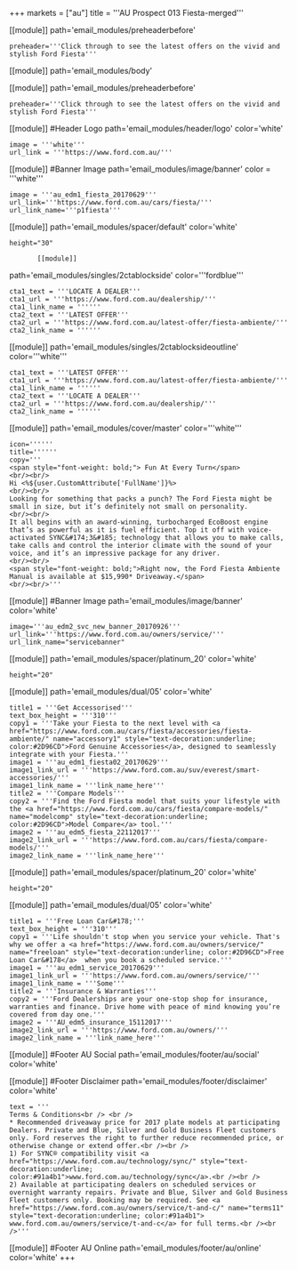 +++
markets = ["au"]
title = '''AU Prospect 013 Fiesta-merged'''


[[module]]
path='email_modules/preheaderbefore'

	preheader='''Click through to see the latest offers on the vivid and stylish Ford Fiesta'''

[[module]]
path='email_modules/body'

[[module]]
path='email_modules/preheaderbefore'

	preheader='''Click through to see the latest offers on the vivid and stylish Ford Fiesta'''


[[module]] #Header Logo
path='email_modules/header/logo'
color='white'

	image = '''white'''
	url_link = '''https://www.ford.com.au/'''
	

[[module]] #Banner Image
path='email_modules/image/banner'
color = '''white'''

	image = '''au_edm1_fiesta_20170629'''
    url_link='''https://www.ford.com.au/cars/fiesta/'''
	url_link_name='''p1fiesta'''
   
   [[module]]
path='email_modules/spacer/default'
color='white'

	height="30"
    
           [[module]]
path='email_modules/singles/2ctablockside'
color='''fordblue'''

	cta1_text = '''LOCATE A DEALER'''
	cta1_url = '''https://www.ford.com.au/dealership/'''
	cta1_link_name = ''''''
	cta2_text = '''LATEST OFFER'''
	cta2_url = '''https://www.ford.com.au/latest-offer/fiesta-ambiente/'''
	cta2_link_name = ''''''

    
[[module]]
path='email_modules/singles/2ctablocksideoutline'
color='''white'''

	cta1_text = '''LATEST OFFER'''
	cta1_url = '''https://www.ford.com.au/latest-offer/fiesta-ambiente/'''
	cta1_link_name = ''''''
	cta2_text = '''LOCATE A DEALER'''
	cta2_url = '''https://www.ford.com.au/dealership/'''
	cta2_link_name = ''''''

[[module]]
path='email_modules/cover/master'
color='''white'''

	icon=''''''
	title=''''''
	copy='''
    <span style="font-weight: bold;"> Fun At Every Turn</span>
    <br/><br/>
    Hi <%${user.CustomAttribute['FullName']}%>
    <br/><br/>
    Looking for something that packs a punch? The Ford Fiesta might be small in size, but it’s definitely not small on personality. 
    <br/><br/>
    It all begins with an award-winning, turbocharged EcoBoost engine that’s as powerful as it is fuel efficient. Top it off with voice-activated SYNC&#174;3&#185; technology that allows you to make calls, take calls and control the interior climate with the sound of your voice, and it’s an impressive package for any driver.
    <br/><br/> 
    <span style="font-weight: bold;">Right now, the Ford Fiesta Ambiente Manual is available at $15,990* Driveaway.</span> 
    <br/><br/>'''


[[module]] #Banner Image
path='email_modules/image/banner'
color='white'

	image='''au_edm2_svc_new_banner_20170926'''
	url_link='''https://www.ford.com.au/owners/service/'''
	url_link_name="servicebanner"

[[module]]
path='email_modules/spacer/platinum_20'
color='white'

	height="20"
    
[[module]]
path='email_modules/dual/05'
color='white'

    title1 = '''Get Accessorised'''
    text_box_height = '''310'''
	copy1 = '''Take your Fiesta to the next level with <a href="https://www.ford.com.au/cars/fiesta/accessories/fiesta-ambiente/" name="accessory1" style="text-decoration:underline; color:#2D96CD">Ford Genuine Accessories</a>, designed to seamlessly integrate with your Fiesta.'''
	image1 = '''au_edm1_fiesta02_20170629'''
	image1_link_url = '''https://www.ford.com.au/suv/everest/smart-accessories/'''
	image1_link_name = '''link_name_here'''
	title2 = '''Compare Models'''
	copy2 = '''Find the Ford Fiesta model that suits your lifestyle with the <a href="https://www.ford.com.au/cars/fiesta/compare-models/" name="modelcomp" style="text-decoration:underline; color:#2D96CD">Model Compare</a> tool.'''
	image2 = '''au_edm5_fiesta_22112017'''
	image2_link_url = '''https://www.ford.com.au/cars/fiesta/compare-models/'''
	image2_link_name = '''link_name_here'''

[[module]]
path='email_modules/spacer/platinum_20'
color='white'

	height="20"

[[module]]
path='email_modules/dual/05'
color='white'

	title1 = '''Free Loan Car&#178;'''
    text_box_height = '''310'''
	copy1 = '''Life shouldn't stop when you service your vehicle. That's why we offer a <a href="https://www.ford.com.au/owners/service/" name="freeloan" style="text-decoration:underline; color:#2D96CD">Free Loan Car&#178</a>  when you book a scheduled service.'''
	image1 = '''au_edm1_service_20170629'''
	image1_link_url = '''https://www.ford.com.au/owners/service/'''
	image1_link_name = '''Some'''
	title2 = '''Insurance & Warranties'''
	copy2 = '''Ford Dealerships are your one-stop shop for insurance, warranties and finance. Drive home with peace of mind knowing you’re covered from day one.'''
	image2 = '''AU_edm5_insurance_15112017'''
	image2_link_url = '''https://www.ford.com.au/owners/'''
	image2_link_name = '''link_name_here'''


[[module]] #Footer AU Social
path='email_modules/footer/au/social'
color='white'

[[module]] #Footer Disclaimer
path='email_modules/footer/disclaimer'
color='white'

	text = '''
    Terms & Conditions<br /> <br />
    * Recommended driveaway price for 2017 plate models at participating Dealers. Private and Blue, Silver and Gold Business Fleet customers only. Ford reserves the right to further reduce recommended price, or otherwise change or extend offer.<br /><br />
    1) For SYNC® compatibility visit <a href="https://www.ford.com.au/technology/sync/" style="text-decoration:underline; color:#91a4b1">www.ford.com.au/technology/sync</a>.<br /><br />
    2) Available at participating dealers on scheduled services or overnight warranty repairs. Private and Blue, Silver and Gold Business Fleet customers only. Booking may be required. See <a href="https://www.ford.com.au/owners/service/t-and-c/" name="terms11" style="text-decoration:underline; color:#91a4b1"> www.ford.com.au/owners/service/t-and-c</a> for full terms.<br /><br />'''

[[module]] #Footer AU Online
path='email_modules/footer/au/online'
color='white'
+++
